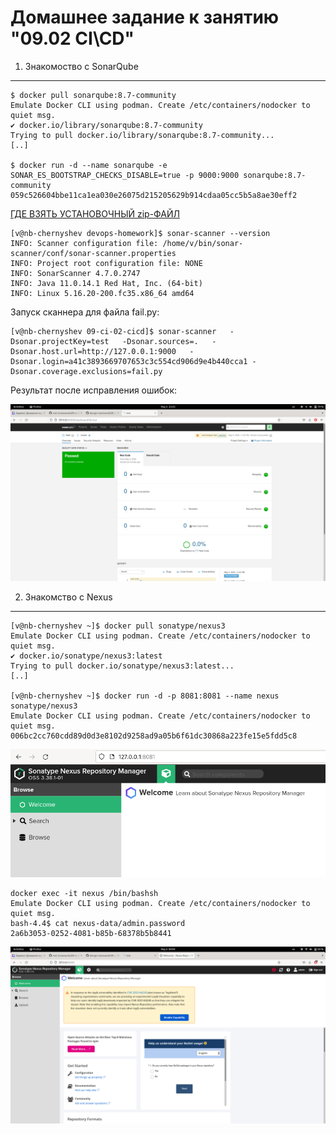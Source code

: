 Домашнее задание к занятию "09.02 CI\CD"
===
1. Знакомоство с SonarQube
---
	$ docker pull sonarqube:8.7-community
	Emulate Docker CLI using podman. Create /etc/containers/nodocker to quiet msg.
	✔ docker.io/library/sonarqube:8.7-community
	Trying to pull docker.io/library/sonarqube:8.7-community...
	[..]

	$ docker run -d --name sonarqube -e SONAR_ES_BOOTSTRAP_CHECKS_DISABLE=true -p 9000:9000 sonarqube:8.7-community
	059c526604bbe11ca1ea030e26075d215205629b914cdaa05cc5b5a8ae30eff2


 [ГДЕ ВЗЯТЬ УСТАНОВОЧНЫЙ zip-ФАЙЛ](https://binaries.sonarsource.com/?prefix=Distribution/sonar-scanner-cli/)

	[v@nb-chernyshev devops-homework]$ sonar-scanner --version
	INFO: Scanner configuration file: /home/v/bin/sonar-scanner/conf/sonar-scanner.properties
	INFO: Project root configuration file: NONE
	INFO: SonarScanner 4.7.0.2747
	INFO: Java 11.0.14.1 Red Hat, Inc. (64-bit)
	INFO: Linux 5.16.20-200.fc35.x86_64 amd64

Запуск сканнера для файла fail.py: 

	[v@nb-chernyshev 09-ci-02-cicd]$ sonar-scanner   -Dsonar.projectKey=test   -Dsonar.sources=.   -Dsonar.host.url=http://127.0.0.1:9000   -Dsonar.login=a41c3893669707653c3c554cd906d9e4b440cca1 -Dsonar.coverage.exclusions=fail.py

Результат после исправления ошибок:

![sq](img/sq.png)

2. Знакомство с Nexus
---

	[v@nb-chernyshev ~]$ docker pull sonatype/nexus3
	Emulate Docker CLI using podman. Create /etc/containers/nodocker to quiet msg.
	✔ docker.io/sonatype/nexus3:latest
	Trying to pull docker.io/sonatype/nexus3:latest...
	[..]

	[v@nb-chernyshev ~]$ docker run -d -p 8081:8081 --name nexus sonatype/nexus3
	Emulate Docker CLI using podman. Create /etc/containers/nodocker to quiet msg.
	006bc2cc760cdd89d0d3e8102d9258ad9a05b6f61dc30868a223fe15e5fdd5c8

![nexus](img/nx1.png)

	docker exec -it nexus /bin/bashsh
	Emulate Docker CLI using podman. Create /etc/containers/nodocker to quiet msg.
	bash-4.4$ cat nexus-data/admin.password 
	2a6b3053-0252-4081-b85b-68378b5b8441

![nexus](img/nx2.png)


